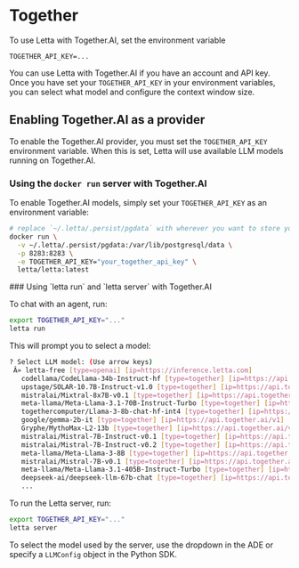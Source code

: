 # Together

<Tip>
  To use Letta with Together.AI, set the environment variable 

  `TOGETHER_API_KEY=...`
</Tip>

You can use Letta with Together.AI if you have an account and API key. Once you have set your `TOGETHER_API_KEY` in your environment variables, you can select what model and configure the context window size.

## Enabling Together.AI as a provider

To enable the Together.AI provider, you must set the `TOGETHER_API_KEY` environment variable. When this is set, Letta will use available LLM models running on Together.AI.

### Using the `docker run` server with Together.AI

To enable Together.AI models, simply set your `TOGETHER_API_KEY` as an environment variable:

```bash
# replace `~/.letta/.persist/pgdata` with wherever you want to store your agent data
docker run \
  -v ~/.letta/.persist/pgdata:/var/lib/postgresql/data \
  -p 8283:8283 \
  -e TOGETHER_API_KEY="your_together_api_key" \
  letta/letta:latest
```

<Accordion icon="square-terminal" title="CLI (pypi only)">
  ### Using `letta run` and `letta server` with Together.AI

  To chat with an agent, run:

  ```bash
  export TOGETHER_API_KEY="..."
  letta run
  ```

  This will prompt you to select a model:

  ```bash
  ? Select LLM model: (Use arrow keys)
   Â» letta-free [type=openai] [ip=https://inference.letta.com]
     codellama/CodeLlama-34b-Instruct-hf [type=together] [ip=https://api.together.ai/v1]
     upstage/SOLAR-10.7B-Instruct-v1.0 [type=together] [ip=https://api.together.ai/v1]
     mistralai/Mixtral-8x7B-v0.1 [type=together] [ip=https://api.together.ai/v1]
     meta-llama/Meta-Llama-3.1-70B-Instruct-Turbo [type=together] [ip=https://api.together.ai/v1]
     togethercomputer/Llama-3-8b-chat-hf-int4 [type=together] [ip=https://api.together.ai/v1]
     google/gemma-2b-it [type=together] [ip=https://api.together.ai/v1]
     Gryphe/MythoMax-L2-13b [type=together] [ip=https://api.together.ai/v1]
     mistralai/Mistral-7B-Instruct-v0.1 [type=together] [ip=https://api.together.ai/v1]
     mistralai/Mistral-7B-Instruct-v0.2 [type=together] [ip=https://api.together.ai/v1]
     meta-llama/Meta-Llama-3-8B [type=together] [ip=https://api.together.ai/v1]
     mistralai/Mistral-7B-v0.1 [type=together] [ip=https://api.together.ai/v1]
     meta-llama/Meta-Llama-3.1-405B-Instruct-Turbo [type=together] [ip=https://api.together.ai/v1]
     deepseek-ai/deepseek-llm-67b-chat [type=together] [ip=https://api.together.ai/v1]
     ...
  ```

  To run the Letta server, run:

  ```bash
  export TOGETHER_API_KEY="..."
  letta server
  ```

  To select the model used by the server, use the dropdown in the ADE or specify a `LLMConfig` object in the Python SDK.
</Accordion>
